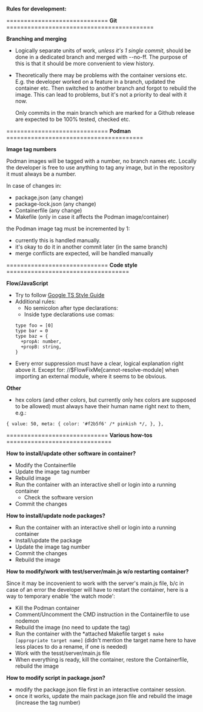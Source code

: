 **Rules for development:**

============================= **Git** ==========================================

**Branching and merging**

- Logically separate units of work, *unless it's 1 single commit*, should be
  done in a dedicated branch and merged with --no-ff. The purpose of this is
  that it should be more convenient to view history.

- Theoretically there may be problems with the container versions etc. E.g. the
  developer worked on a feature in a branch, updated the container etc. Then
  switched to another branch and forgot to rebuild the image. This can lead to
  problems, but it's not a priority to deal with it now.

  Only commits in the main branch which are marked for a Github release are
  expected to be 100% tested, checked etc.

============================= **Podman** =======================================

**Image tag numbers**

Podman images will be tagged with a number, no branch names etc. Locally the
developer is free to use anything to tag any image, but in the repository it
must always be a number.

In case of changes in:

- package.json (any change)
- package-lock.json (any change)
- Containerfile (any change)
- Makefile (only in case it affects the Podman image/container)

the Podman image tag must be incremented by 1:

- currently this is handled manually.
- it's okay to do it in another commit later (in the same branch)
- merge conflicts are expected, will be handled manually

============================= **Code style** ===================================

**Flow/JavaScript**

- Try to follow [Google TS Style Guide](https://google.github.io/styleguide/tsguide.html)
- Additional rules:
  - No semicolon after type declarations:
  - Inside type declarations use comas:
  ```
  type foo = [0]
  type bar = 0
  type baz = {
    +propA: number,
    +propB: string,
  }
  ```
- Every error suppression must have a clear, logical explanation right above it.
  Except for:
  //$FlowFixMe[cannot-resolve-module]
  when importing an external module, where it seems to be obvious.

**Other**

- hex colors (and other colors, but currently only hex colors are supposed to
  be allowed) must always have their human name right next to them, e.g.:
```
{ value: 50, meta: { color: '#f2b5f6' /* pinkish */, }, },
```

============================= **Various how-tos** ==============================

**How to install/update other software in container?**

- Modify the Containerfile
- Update the image tag number
- Rebuild image
- Run the container with an interactive shell or login into a running container
  - Check the software version
- Commit the changes

**How to install/update node packages?**

- Run the container with an interactive shell or login into a running container
- Install/update the package
- Update the image tag number
- Commit the changes
- Rebuild the image

**How to modify/work with test/server/main.js w/o restarting container?**

Since it may be incovenient to work with the server's main.js file, b/c in case
of an error the developer will have to restart the container, here is a way to
temporary enable 'the watch mode':

- Kill the Podman container
- Comment/Uncomment the CMD instruction in the Containerfile to use nodemon
- Rebuild the image (no need to update the tag)
- Run the container with the *attached Makefile target
  `$ make [appropriate target name]` (didn't mention the target name here to
  have less places to do a rename, if one is needed)
- Work with the tesst/server/main.js file
- When everything is ready, kill the container, restore the Containerfile,
  rebuild the image

**How to modify script in package.json?**
- modify the package.json file first in an interactive container session.
- once it works, update the main package.json file and rebuild the image
  (increase the tag number)
